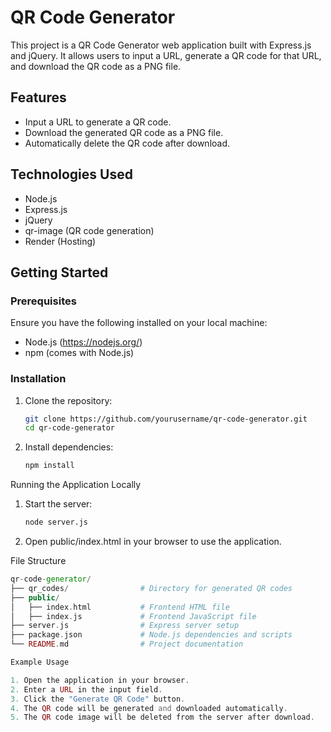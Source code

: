 # QR Code Generator

This project is a QR Code Generator web application built with Express.js and jQuery. It allows users to input a URL, generate a QR code for that URL, and download the QR code as a PNG file.

## Features

- Input a URL to generate a QR code.
- Download the generated QR code as a PNG file.
- Automatically delete the QR code after download.

## Technologies Used

- Node.js
- Express.js
- jQuery
- qr-image (QR code generation)
- Render (Hosting)

## Getting Started

### Prerequisites

Ensure you have the following installed on your local machine:

- Node.js (https://nodejs.org/)
- npm (comes with Node.js)

### Installation

1. Clone the repository:

   ```bash
   git clone https://github.com/yourusername/qr-code-generator.git
   cd qr-code-generator
   
2. Install dependencies:

    ```bash
    npm install
    
Running the Application Locally

1. Start the server:

   ```bash
   node server.js

2. Open public/index.html in your browser to use the application.
   
File Structure

```php
qr-code-generator/
├── qr_codes/                # Directory for generated QR codes
├── public/
│   ├── index.html           # Frontend HTML file
│   ├── index.js             # Frontend JavaScript file
├── server.js                # Express server setup
├── package.json             # Node.js dependencies and scripts
└── README.md                # Project documentation

Example Usage

1. Open the application in your browser.
2. Enter a URL in the input field.
3. Click the "Generate QR Code" button.
4. The QR code will be generated and downloaded automatically.
5. The QR code image will be deleted from the server after download.
